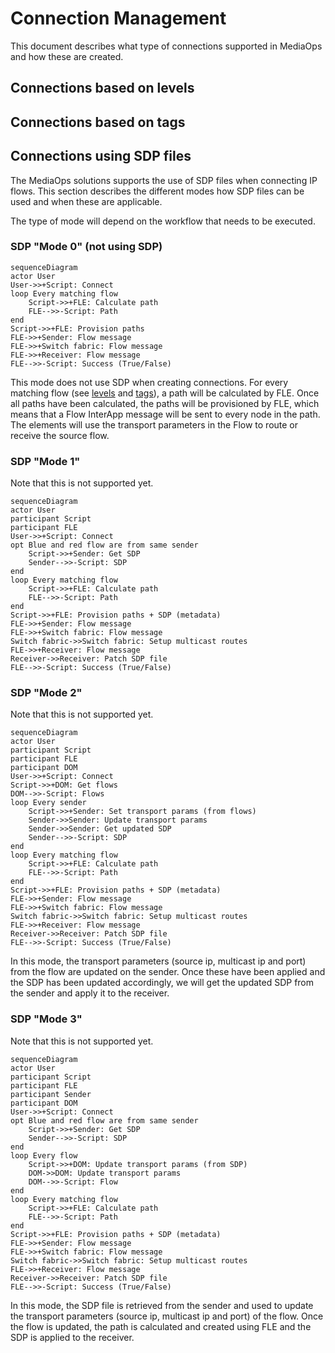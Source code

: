 # Connection Management

This document describes what type of connections supported in MediaOps and how these are created.

## Connections based on levels

## Connections based on tags

## Connections using SDP files

The MediaOps solutions supports the use of SDP files when connecting IP flows.
This section describes the different modes how SDP files can be used and when these are applicable.

The type of mode will depend on the workflow that needs to be executed.

### SDP "Mode 0" (not using SDP)

```mermaid
sequenceDiagram
actor User
User->>+Script: Connect
loop Every matching flow
    Script->>+FLE: Calculate path
    FLE-->>-Script: Path
end
Script->>+FLE: Provision paths
FLE->>+Sender: Flow message
FLE->>+Switch fabric: Flow message
FLE->>+Receiver: Flow message
FLE-->>-Script: Success (True/False)
```

This mode does not use SDP when creating connections. For every matching flow (see [levels](#connections-based-on-levels) and [tags](#connections-based-on-tags)), a path will be calculated by FLE.
Once all paths have been calculated, the paths will be provisioned by FLE, which means that a Flow InterApp message will be sent to every node in the path. The elements will use the transport parameters in the Flow to route or receive the source flow. 

### SDP "Mode 1"

Note that this is not supported yet.

```mermaid
sequenceDiagram
actor User
participant Script
participant FLE
User->>+Script: Connect
opt Blue and red flow are from same sender
    Script->>+Sender: Get SDP
    Sender-->>-Script: SDP
end
loop Every matching flow
    Script->>+FLE: Calculate path
    FLE-->>-Script: Path
end
Script->>+FLE: Provision paths + SDP (metadata)
FLE->>+Sender: Flow message
FLE->>+Switch fabric: Flow message
Switch fabric->>Switch fabric: Setup multicast routes
FLE->>+Receiver: Flow message
Receiver->>Receiver: Patch SDP file
FLE-->>-Script: Success (True/False)
```

### SDP "Mode 2"

Note that this is not supported yet.

```mermaid
sequenceDiagram
actor User
participant Script
participant FLE
participant DOM
User->>+Script: Connect
Script->>+DOM: Get flows
DOM-->>-Script: Flows
loop Every sender
    Script->>+Sender: Set transport params (from flows)
    Sender->>Sender: Update transport params
    Sender->>Sender: Get updated SDP
    Sender-->>-Script: SDP
end
loop Every matching flow
    Script->>+FLE: Calculate path
    FLE-->>-Script: Path
end
Script->>+FLE: Provision paths + SDP (metadata)
FLE->>+Sender: Flow message
FLE->>+Switch fabric: Flow message
Switch fabric->>Switch fabric: Setup multicast routes
FLE->>+Receiver: Flow message
Receiver->>Receiver: Patch SDP file
FLE-->>-Script: Success (True/False)
```

In this mode, the transport parameters (source ip, multicast ip and port) from the flow are updated on the sender. 
Once these have been applied and the SDP has been updated accordingly, we will get the updated SDP from the sender and apply it to the receiver.

### SDP "Mode 3"

Note that this is not supported yet.

```mermaid
sequenceDiagram
actor User
participant Script
participant FLE
participant Sender
participant DOM
User->>+Script: Connect
opt Blue and red flow are from same sender
    Script->>+Sender: Get SDP
    Sender-->>-Script: SDP
end
loop Every flow
    Script->>+DOM: Update transport params (from SDP)
    DOM->>DOM: Update transport params
    DOM-->>-Script: Flow
end
loop Every matching flow
    Script->>+FLE: Calculate path
    FLE-->>-Script: Path
end
Script->>+FLE: Provision paths + SDP (metadata)
FLE->>+Sender: Flow message
FLE->>+Switch fabric: Flow message
Switch fabric->>Switch fabric: Setup multicast routes
FLE->>+Receiver: Flow message
Receiver->>Receiver: Patch SDP file
FLE-->>-Script: Success (True/False)
```

In this mode, the SDP file is retrieved from the sender and used to update the transport parameters (source ip, multicast ip and port) of the flow.
Once the flow is updated, the path is calculated and created using FLE and the SDP is applied to the receiver.